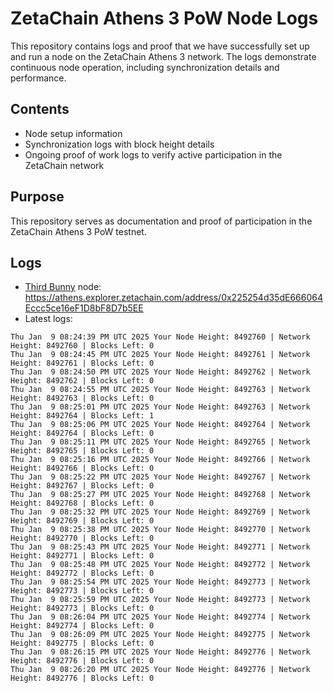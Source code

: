 # ZetaChain Athens 3 PoW Node Logs
This repository contains logs and proof that we have successfully set up and run a node on the ZetaChain Athens 3 network. The logs demonstrate continuous node operation, including synchronization details and performance.

## Contents
- Node setup information
- Synchronization logs with block height details
- Ongoing proof of work logs to verify active participation in the ZetaChain network

## Purpose
This repository serves as documentation and proof of participation in the ZetaChain Athens 3 PoW testnet.

## Logs

- [Third Bunny](https://thirdbunny.xyz/) node: https://athens.explorer.zetachain.com/address/0x225254d35dE666064Eccc5ce16eF1D8bF8D7b5EE
- Latest logs:
```
Thu Jan  9 08:24:39 PM UTC 2025 Your Node Height: 8492760 | Network Height: 8492760 | Blocks Left: 0
Thu Jan  9 08:24:45 PM UTC 2025 Your Node Height: 8492761 | Network Height: 8492761 | Blocks Left: 0
Thu Jan  9 08:24:50 PM UTC 2025 Your Node Height: 8492762 | Network Height: 8492762 | Blocks Left: 0
Thu Jan  9 08:24:55 PM UTC 2025 Your Node Height: 8492763 | Network Height: 8492763 | Blocks Left: 0
Thu Jan  9 08:25:01 PM UTC 2025 Your Node Height: 8492763 | Network Height: 8492764 | Blocks Left: 1
Thu Jan  9 08:25:06 PM UTC 2025 Your Node Height: 8492764 | Network Height: 8492764 | Blocks Left: 0
Thu Jan  9 08:25:11 PM UTC 2025 Your Node Height: 8492765 | Network Height: 8492765 | Blocks Left: 0
Thu Jan  9 08:25:16 PM UTC 2025 Your Node Height: 8492766 | Network Height: 8492766 | Blocks Left: 0
Thu Jan  9 08:25:22 PM UTC 2025 Your Node Height: 8492767 | Network Height: 8492767 | Blocks Left: 0
Thu Jan  9 08:25:27 PM UTC 2025 Your Node Height: 8492768 | Network Height: 8492768 | Blocks Left: 0
Thu Jan  9 08:25:32 PM UTC 2025 Your Node Height: 8492769 | Network Height: 8492769 | Blocks Left: 0
Thu Jan  9 08:25:38 PM UTC 2025 Your Node Height: 8492770 | Network Height: 8492770 | Blocks Left: 0
Thu Jan  9 08:25:43 PM UTC 2025 Your Node Height: 8492771 | Network Height: 8492771 | Blocks Left: 0
Thu Jan  9 08:25:48 PM UTC 2025 Your Node Height: 8492772 | Network Height: 8492772 | Blocks Left: 0
Thu Jan  9 08:25:54 PM UTC 2025 Your Node Height: 8492773 | Network Height: 8492773 | Blocks Left: 0
Thu Jan  9 08:25:59 PM UTC 2025 Your Node Height: 8492773 | Network Height: 8492773 | Blocks Left: 0
Thu Jan  9 08:26:04 PM UTC 2025 Your Node Height: 8492774 | Network Height: 8492774 | Blocks Left: 0
Thu Jan  9 08:26:09 PM UTC 2025 Your Node Height: 8492775 | Network Height: 8492775 | Blocks Left: 0
Thu Jan  9 08:26:15 PM UTC 2025 Your Node Height: 8492776 | Network Height: 8492776 | Blocks Left: 0
Thu Jan  9 08:26:20 PM UTC 2025 Your Node Height: 8492776 | Network Height: 8492776 | Blocks Left: 0
```
